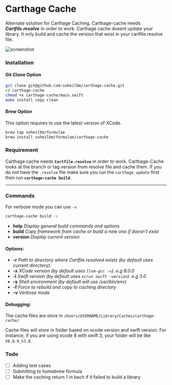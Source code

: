 # Carthage Cache 
Alternate solution for Carthage Caching. Carthage-cache needs ***Cartfile.resolve*** in order to work. Carthage cache doesnt update your library. It only build and cache the version that exist in your cartfile.resolve file. 

![screenshot](https://raw.githubusercontent.com/soheilbm/carthage-cache/master/Assets/Sample.gif)


### Installation

#### Git Clone Option
```bash
git clone git@github.com:soheilbm/carthage-cache.git
cd carthage-cache
chmod +x carthage-cache/main.swift
make install copy clean
```

#### Brew Option
This option requires to use the latest version of XCode.

```bash
brew tap soheilbm/formulae
brew install soheilbm/formulae/carthage-cache
```


### Requirement
Carthage cache needs **`Cartfile.resolve`** in order to work. Carthage-Cache looks at the branch or tag version from resolve file and cache them. If you do not have the `.resolve` file make sure you run the `carthage update` first then run **`carthage-cache build`**.

- - -
### Commands
For verbose mode you can use `-v`

```bash
carthage-cache build -v
```

- **help**     *Display general build commands and options*
- **build**    *Copy framework from cache or build a new one if doesn't exist*
- **version**  *Display current version*


#### Options:
-   **-r**    *Path to directory where Cartfile.resolved exists (by default uses current directory).*
-   **-x**    *XCode version (by default uses `llvm-gcc -v`). e.g 8.0.0*
-   **-l**    *Swift version (by default uses `xcrun swift -version`). e.g 3.0*
-   **-s**    *Shell environment (by default will use /usr/bin/env)*
-   **-f**    *Force to rebuild and copy to caching directory*
-   **-v**    *Verbose mode*

#### Debugging:
The cache files are store in `/Users/USERNAME/Library/Caches/carthage-cache/`

Cache files will store in folder based on xcode version and swift version. For instance, if you are using xcode 8 with swift 3, your folder will be like `X8.0.0_S3.0`.

### Todo
- [ ] Adding test cases
- [ ] Submitting to homebrew formula
- [ ] Make the caching return 1 in bach if it failed to build a library
